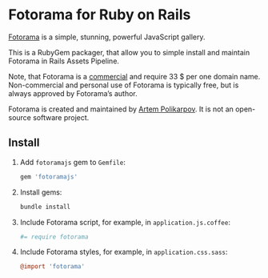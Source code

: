 # Fotorama for Ruby on Rails

[Fotorama] is a simple, stunning, powerful JavaScript gallery.

This is a RubyGem packager, that allow you to simple install and maintain
Fotorama in Rails Assets Pipeline.

Note, that Fotorama is a [commercial] and require 33 $ per one domain name.
Non-commercial and personal use of Fotorama is typically free,
but is always approved by Fotorama’s author.

Fotorama is created and maintained by [Artem Polikarpov].
It is not an open-source software project.

[Fotorama]: http://fotoramajs.com/
[commercial]: http://fotoramajs.com/license/
[Artem Polikarpov]: http://artpolikarpov.ru/

## Install

1. Add `fotoramajs` gem to `Gemfile`:

   ```ruby
   gem 'fotoramajs'
   ```

2. Install gems:

   ```sh
   bundle install
   ```

3. Include Fotorama script, for example, in `application.js.coffee`:

   ```coffee
   #= require fotorama
   ```

4. Include Fotorama styles, for example, in `application.css.sass`:

   ```coffee
   @import 'fotorama'
   ```
